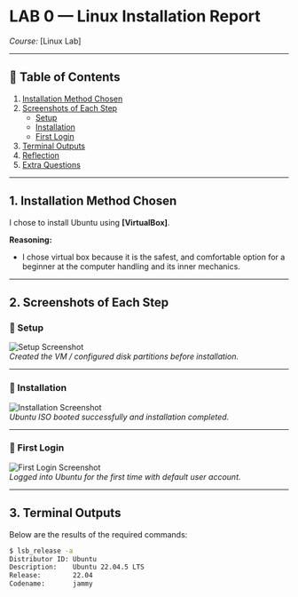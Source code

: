 # LAB 0 — Linux Installation Report

*Course:* [Linux Lab]  

---

## 📑 Table of Contents
1. [Installation Method Chosen](#installation-method-chosen)
2. [Screenshots of Each Step](#screenshots-of-each-step)
   - [Setup](#setup)
   - [Installation](#installation)
   - [First Login](#first-login)
3. [Terminal Outputs](#terminal-outputs)
4. [Reflection](#reflection)
5. [Extra Questions](#extra-questions)

---

## 1. Installation Method Chosen
I chose to install Ubuntu using **[VirtualBox]**.  

**Reasoning:**  
- I chose virtual box because it is the safest, and comfortable option for a beginner at the computer handling and its inner mechanics. 

---

## 2. Screenshots of Each Step

### 🔧 Setup
![Setup Screenshot](Desktop/Lin_shots/u_model.png)  
*Created the VM / configured disk partitions before installation.*  

---

### 💽 Installation
![Installation Screenshot](images/installation.png)  
*Ubuntu ISO booted successfully and installation completed.*  

---

### 👤 First Login
![First Login Screenshot](images/first-login.png)  
*Logged into Ubuntu for the first time with default user account.*  

---

## 3. Terminal Outputs

Below are the results of the required commands:  

```bash
$ lsb_release -a
Distributor ID: Ubuntu
Description:    Ubuntu 22.04.5 LTS
Release:        22.04
Codename:       jammy
